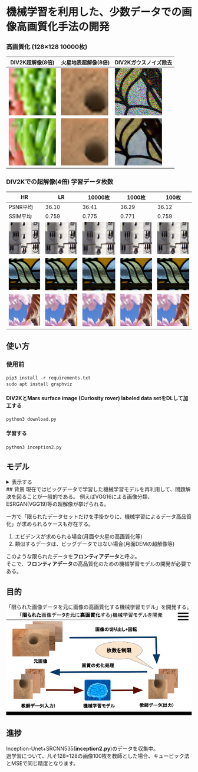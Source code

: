 # 機械学習を利用した、少数データでの画像高画質化手法の開発
### 高画質化 (128×128 10000枚)
|DIV2K超解像(8倍)|火星地表超解像(8倍)|DIV2Kガウスノイズ除去|
|---|---|---|
|![](https://github.com/jSm449g4d/Research/blob/master/assets/t570.png)|![](https://github.com/jSm449g4d/Research/blob/master/assets/t529.png)|![](https://github.com/jSm449g4d/Research/blob/master/assets/t236.png)|
|![](https://github.com/jSm449g4d/Research/blob/master/assets/p570.png)|![](https://github.com/jSm449g4d/Research/blob/master/assets/p529.png)|![](https://github.com/jSm449g4d/Research/blob/master/assets/p236.png)|

### DIV2Kでの超解像(4倍) 学習データ枚数
|HR|LR|10000枚|1000枚|100枚|
|---|---|---|---|---|
|PSNR平均|36.10|36.41|36.29|36.12|
|SSIM平均|0.759|0.775|0.771|0.759|
|![](https://github.com/jSm449g4d/Research/blob/master/assets/134_HR.png)|![](https://github.com/jSm449g4d/Research/blob/master/assets/134_LR.png)|![](https://github.com/jSm449g4d/Research/blob/master/assets/134_10000.png)|![](https://github.com/jSm449g4d/Research/blob/master/assets/134_1000.png)|![](https://github.com/jSm449g4d/Research/blob/master/assets/134_100.png)|
|![](https://github.com/jSm449g4d/Research/blob/master/assets/278_HR.png)|![](https://github.com/jSm449g4d/Research/blob/master/assets/278_LR.png)|![](https://github.com/jSm449g4d/Research/blob/master/assets/278_10000.png)|![](https://github.com/jSm449g4d/Research/blob/master/assets/278_1000.png)|![](https://github.com/jSm449g4d/Research/blob/master/assets/278_100.png)|
|![](https://github.com/jSm449g4d/Research/blob/master/assets/349_HR.png)|![](https://github.com/jSm449g4d/Research/blob/master/assets/349_LR.png)|![](https://github.com/jSm449g4d/Research/blob/master/assets/349_10000.png)|![](https://github.com/jSm449g4d/Research/blob/master/assets/349_1000.png)|![](https://github.com/jSm449g4d/Research/blob/master/assets/349_100.png)|
## 使い方
### 使用前
`pip3 install -r requirements.txt`  
`sudo apt install graphviz`  
#### **DIV2K**と**Mars surface image (Curiosity rover) labeled data set**をDLして加工する  
`python3 download.py`  
#### 学習する  
`python3 inception2.py`  
## モデル
<details><summary>表示する</summary><div>![](https://github.com/jSm449g4d/Research/blob/master/assets/model.png)</div></details>
## 背景
現在ではビッグデータで学習した機械学習モデルを再利用して、問題解決を図ることが一般的である。  
例えばVGG16による画像分類、ESRGAN(VGG19)等の超解像が挙げられる。  

一方で「限られたデータセットだけを手掛かりに、機械学習によるデータ高品質化」が求められるケースも存在する。  
1. エビデンスが求められる場合(月面や火星の高画質化等)  
2. 類似するデータは、ビッグデータではない場合(月面DEMの超解像等)  

このような限られたデータを**フロンティアデータ**と呼ぶ。  
そこで、**フロンティアデータ**の高品質化のための機械学習モデルの開発が必要である。  
## 目的
「限られた画像データを元に画像の高画質化する機械学習モデル」を開発する。
![](https://github.com/jSm449g4d/Research/blob/master/assets/selfteaching.png)
## 進捗
Inception-Unet+SRCNN535(**inception2.py**)のデータを収集中。  
過学習について、凡そ128×128の画像100枚を教師とした場合、キュービック法とMSEで同じ精度となります。
